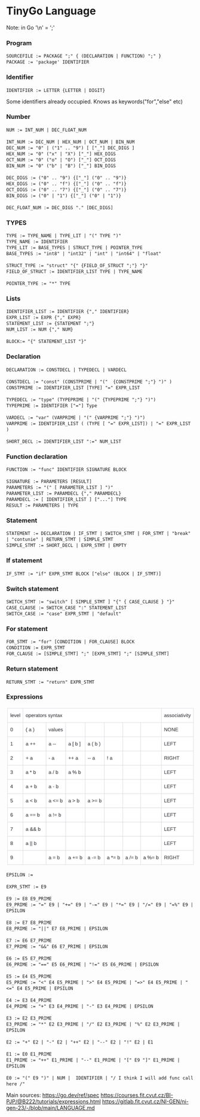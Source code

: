 # TinyGo Language

Note: in Go '\n' = ';'

### Program

    SOURCEFILE := PACKAGE ";" { (DECLARATION | FUNCTION) ";" }
    PACKAGE := 'package' IDENTIFIER

### Identifier

    IDENTIFIER := LETTER {LETTER | DIGIT}

Some identifiers already occupied. Knows as keywords("for","else" etc)

### Number

    NUM := INT_NUM | DEC_FLOAT_NUM  
    
    INT_NUM := DEC_NUM | HEX_NUM | OCT_NUM | BIN_NUM
    DEC_NUM := "0" | ("1" .. "9") [ ["_"] DEC_DIGS ]
    HEX_NUM := "0" ("x" | "X") ["_"] HEX_DIGS
    OCT_NUM := "0" ("o" | "O") ["_"] OCT_DIGS
    BIN_NUM := "0" ("b" | "B") ["_"] BIN_DIGS

    DEC_DIGS := ("0" .. "9") {["_"] ("0" .. "9")}
    HEX_DIGS := ("0" .. "f") {["_"] ("0" .. "f")}
    OCT_DIGS := ("0" .. "7") {["_"] ("0" .. "7")}
    BIN_DIGS := ("0" | "1") {["_"] ("0" | "1")}

    DEC_FLOAT_NUM := DEC_DIGS "." [DEC_DIGS] 

### TYPES

    TYPE := TYPE_NAME | TYPE_LIT | "(" TYPE ")"
    TYPE_NAME := IDENTIFIER
    TYPE_LIT := BASE_TYPES | STRUCT_TYPE | POINTER_TYPE
    BASE_TYPES := "int8" | "int32" | "int" | "int64" | "float"
    
    STRUCT_TYPE := "struct" "{" {FIELD_OF_STRUCT ";"} "}"
    FIELD_OF_STRUCT := IDENTIFIER_LIST TYPE | TYPE_NAME  

    POINTER_TYPE := "*" TYPE

### Lists

    IDENTIFIER_LIST := IDENTIFIER {"," IDENTIFIER}
    EXPR_LIST := EXPR {"," EXPR}
    STATEMENT_LIST := {STATEMENT ";"}
    NUM_LIST := NUM {"," NUM}

    BLOCK:= "{" STATEMENT_LIST "}"

### Declaration

    DECLARATION := CONSTDECL | TYPEDECL | VARDECL

    CONSTDECL := "const" (CONSTPRIME | "("  {CONSTPRIME ";"} ")" )
    CONSTPRIME := IDENTIFIER_LIST [TYPE] "=" EXPR_LIST

    TYPEDECL := "type" (TYPEPRIME | "(" {TYPEPRIME ";"} ")")
    TYPEPRIME := IDENTIFIER ["="] Type

    VARDECL := "var" (VARPRIME | "(" {VARPRIME ";"} ")")
    VARPRIME := IDENTIFIER_LIST ( (TYPE [ "=" EXPR_LIST]) | "=" EXPR_LIST )

    SHORT_DECL := IDENTIFIER_LIST ":=" NUM_LIST

### Function declaration

    FUNCTION := "func" IDENTIFIER SIGNATURE BLOCK
    
    SIGNATURE := PARAMETERS [RESULT]
    PARAMETERS := "(" [ PARAMETER_LIST ] ")"
    PARAMETER_LIST := PARAMDECL {"," PARAMDECL}
    PARAMDECL := [ IDENTIFIER_LIST ] ["..."] TYPE
    RESULT := PARAMETERS | TYPE

### Statement

    STATEMENT := DECLARATION | IF_STMT | SWITCH_STMT | FOR_STMT | "break" | "contunie" | RETURN_STMT | SIMPLE_STMT
    SIMPLE_STMT := SHORT_DECL | EXPR_STMT | EMPTY

### If statement

    IF_STMT := "if" EXPR_STMT BLOCK ["else" (BLOCK | IF_STMT)]

### Switch statement

    SWITCH_STMT := "switch" [ SIMPLE_STMT ] "{" { CASE_CLAUSE } "}"
    CASE_CLAUSE := SWITCH_CASE ":" STATEMENT_LIST
    SWITCH_CASE := "case" EXPR_STMT | "default"

### For statement

    FOR_STMT := "for" [CONDITION | FOR_CLAUSE] BLOCK
    CONDITION := EXPR_STMT
    FOR_CLAUSE := [SIMPLE_STMT] ";" [EXPR_STMT] ";" [SIMPLE_STMT]

### Return statement

    RETURN_STMT := "return" EXPR_STMT

### Expressions

<img width="600" alt="image" src="png/img.png">    

    EPSILON :=

    EXPR_STMT := E9
    
    E9 := E8 E9_PRIME
    E9_PRIME := "=" E9 | "+=" E9 | "-=" E9 | "*=" E9 | "/=" E9 | "=%" E9 | EPSILON
    
    E8 := E7 E8_PRIME
    E8_PRIME := "||" E7 E8_PRIME | EPSILON

    E7 := E6 E7_PRIME
    E7_PRIME := "&&" E6 E7_PRIME | EPSILON

    E6 := E5 E7_PRIME
    E6_PRIME := "==" E5 E6_PRIME | "!=" E5 E6_PRIME | EPSILON

    E5 := E4 E5_PRIME
    E5_PRIME := "<" E4 E5_PRIME | ">" E4 E5_PRIME | "=>" E4 E5_PRIME | "<=" E4 E5_PRIME | EPSILON

    E4 := E3 E4_PRIME
    E4_PRIME := "+" E3 E4_PRIME | "-" E3 E4_PRIME | EPSILON

    E3 := E2 E3_PRIME
    E3_PRIME := "*" E2 E3_PRIME | "/" E2 E3_PRIME | "%" E2 E3_PRIME | EPSILON

    E2 := "+" E2 | "-" E2 | "++" E2 | "--" E2 | "!" E2 | E1

    E1 := E0 E1_PRIME
    E1_PRIME := "++" E1_PRIME | "--" E1_PRIME | "[" E9 "]" E1_PRIME | EPSILON
    
    E0 := "(" E9 ")" | NUM |  IDENTIFIER | "/ I think I will add func call here /"

Main sources:
https://go.dev/ref/spec
https://courses.fit.cvut.cz/BI-PJP/@B222/tutorials/expressions.html
https://gitlab.fit.cvut.cz/NI-GEN/ni-gen-23/-/blob/main/LANGUAGE.md